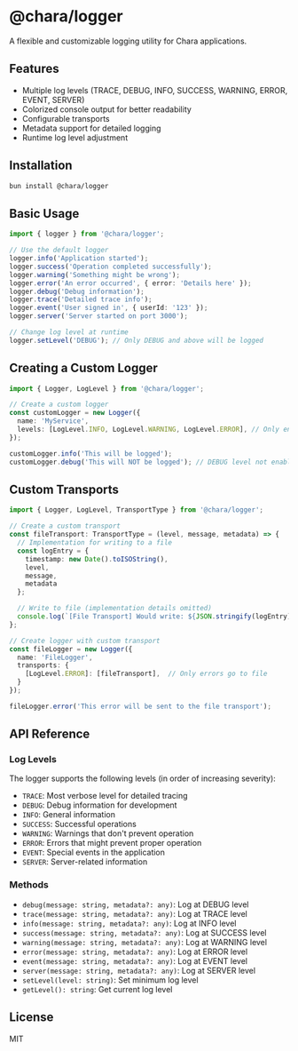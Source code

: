 # @chara/logger

A flexible and customizable logging utility for Chara applications.

## Features

- Multiple log levels (TRACE, DEBUG, INFO, SUCCESS, WARNING, ERROR, EVENT, SERVER)
- Colorized console output for better readability
- Configurable transports
- Metadata support for detailed logging
- Runtime log level adjustment

## Installation

```bash
bun install @chara/logger
```

## Basic Usage

```typescript
import { logger } from '@chara/logger';

// Use the default logger
logger.info('Application started');
logger.success('Operation completed successfully');
logger.warning('Something might be wrong');
logger.error('An error occurred', { error: 'Details here' });
logger.debug('Debug information');
logger.trace('Detailed trace info');
logger.event('User signed in', { userId: '123' });
logger.server('Server started on port 3000');

// Change log level at runtime
logger.setLevel('DEBUG'); // Only DEBUG and above will be logged
```

## Creating a Custom Logger

```typescript
import { Logger, LogLevel } from '@chara/logger';

// Create a custom logger
const customLogger = new Logger({
  name: 'MyService',
  levels: [LogLevel.INFO, LogLevel.WARNING, LogLevel.ERROR], // Only enable these levels
});

customLogger.info('This will be logged');
customLogger.debug('This will NOT be logged'); // DEBUG level not enabled
```

## Custom Transports

```typescript
import { Logger, LogLevel, TransportType } from '@chara/logger';

// Create a custom transport
const fileTransport: TransportType = (level, message, metadata) => {
  // Implementation for writing to a file
  const logEntry = {
    timestamp: new Date().toISOString(),
    level,
    message,
    metadata
  };

  // Write to file (implementation details omitted)
  console.log(`[File Transport] Would write: ${JSON.stringify(logEntry)}`);
};

// Create logger with custom transport
const fileLogger = new Logger({
  name: 'FileLogger',
  transports: {
    [LogLevel.ERROR]: [fileTransport],  // Only errors go to file
  }
});

fileLogger.error('This error will be sent to the file transport');
```

## API Reference

### Log Levels

The logger supports the following levels (in order of increasing severity):

- `TRACE`: Most verbose level for detailed tracing
- `DEBUG`: Debug information for development
- `INFO`: General information
- `SUCCESS`: Successful operations
- `WARNING`: Warnings that don't prevent operation
- `ERROR`: Errors that might prevent proper operation
- `EVENT`: Special events in the application
- `SERVER`: Server-related information

### Methods

- `debug(message: string, metadata?: any)`: Log at DEBUG level
- `trace(message: string, metadata?: any)`: Log at TRACE level
- `info(message: string, metadata?: any)`: Log at INFO level
- `success(message: string, metadata?: any)`: Log at SUCCESS level
- `warning(message: string, metadata?: any)`: Log at WARNING level
- `error(message: string, metadata?: any)`: Log at ERROR level
- `event(message: string, metadata?: any)`: Log at EVENT level
- `server(message: string, metadata?: any)`: Log at SERVER level
- `setLevel(level: string)`: Set minimum log level
- `getLevel(): string`: Get current log level

## License

MIT
